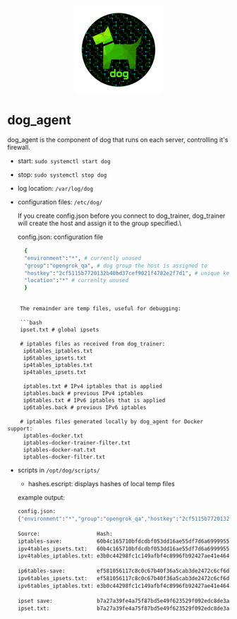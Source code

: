 <p align="center">
  <img src="../../images/dog-segmented-green.network-200x200.png">
</p>

# dog_agent

dog_agent is the component of dog that runs on each server, controlling it's firewall.

- start: `sudo systemctl start dog`

- stop: `sudo systemctl stop dog`

- log location: `/var/log/dog`

- configuration files: `/etc/dog/`

    If you create config.json before you connect to dog_trainer, dog_trainer will
    create the host and assign it to the group specified.\

    config.json: configuration file

    ```bash
      {
      "environment":"*", # currently unused
      "group":"opengrok_qa", # dog group the host is assigned to
      "hostkey":"2cf5115b7720132b40bd37cef9021f4782e2f7d1", # unique key for agent, the sha256sum of agent's public key.
      "location":"*" # currenlty unused
      }
```

    The remainder are temp files, useful for debugging: 

    ```bash
    ipset.txt # global ipsets

    # iptables files as received from dog_trainer:
     ip6tables_iptables.txt 
     ip6tables_ipsets.txt
     ip4tables_iptables.txt
     ip4tables_ipsets.txt

     iptables.txt # IPv4 iptables that is applied
     iptables.back # previous IPv4 iptables
     ip6tables.txt # IPv6 iptables that is applied
     ip6tables.back # previous IPv6 iptables

    # iptables files generated locally by dog_agent for Docker support:
     iptables-docker.txt
     iptables-docker-trainer-filter.txt
     iptables-docker-nat.txt
     iptables-docker-filter.txt
```

- scripts in `/opt/dog/scripts/`

    - hashes.escript: displays hashes of local temp files

    example output:
    ```bash
    config.json:
    {"environment":"*","group":"opengrok_qa","hostkey":"2cf5115b7720132b40bd37cef9021f4782e2f7d1","location":"*"}
    
    Source:                  Hash:
    iptables-save:           60b4c165710bfdcdbf053dd16ae55df7d6a6999955090b4eae7c4ff2e6b1ed2f
    ipv4tables_ipsets.txt:   60b4c165710bfdcdbf053dd16ae55df7d6a6999955090b4eae7c4ff2e6b1ed2f
    ipv4tables_iptables.txt: e3b0c44298fc1c149afbf4c8996fb92427ae41e4649b934ca495991b7852b855
    
    ip6tables-save:          ef581056117c8c0c67b40f36a5cab3de2472c6cf6ddc1314706c2f94e557492c
    ipv6tables_ipsets.txt:   ef581056117c8c0c67b40f36a5cab3de2472c6cf6ddc1314706c2f94e557492c
    ipv6tables_iptables.txt: e3b0c44298fc1c149afbf4c8996fb92427ae41e4649b934ca495991b7852b855
    
    ipset save:              b7a27a39fe4a75f87bd5e49f623529f092edc8de3abe23d912599fdf55270a03
    ipset.txt:               b7a27a39fe4a75f87bd5e49f623529f092edc8de3abe23d912599fdf55270a03
    ```

